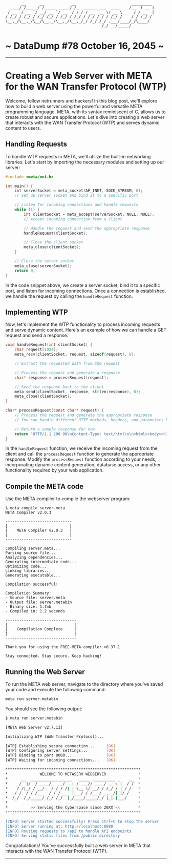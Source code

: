 ```
       __      __            __                        _________
  ____/ /___ _/ /_____ _____/ /_  ______ ___  ____    /__  ( __ )
 / __  / __ `/ __/ __ `/ __  / / / / __ `__ \/ __ \     / / __  |
/ /_/ / /_/ / /_/ /_/ / /_/ / /_/ / / / / / / /_/ /    / / /_/ /
\__,_/\__,_/\__/\__,_/\__,_/\__,_/_/ /_/ /_/ .___/____/_/\____/
                                          /_/   /_____/
```

# ~ DataDump #78 October 16, 2045 ~

---

# Creating a Web Server with META for the WAN Transfer Protocol (WTP)

Welcome, fellow netrunners and hackers! In this blog post, we'll explore how to build a web server using the powerful and versatile META programming language. META, with its syntax reminiscent of C, allows us to create robust and secure applications. Let's dive into creating a web server that interacts with the WAN Transfer Protocol (WTP) and serves dynamic content to users.

## Handling Requests

To handle WTP requests in META, we'll utilize the built-in networking libraries. Let's start by importing the necessary modules and setting up our server:

```c
#include <meta/net.h>

int main() {
    int serverSocket = meta_socket(AF_INET, SOCK_STREAM, 0);
    // Set up server socket and bind it to a specific port

    // Listen for incoming connections and handle requests
    while (1) {
        int clientSocket = meta_accept(serverSocket, NULL, NULL);
        // Accept incoming connection from a client

        // Handle the request and send the appropriate response
        handleRequest(clientSocket);

        // Close the client socket
        meta_close(clientSocket);
    }

    // Close the server socket
    meta_close(serverSocket);
    return 0;
}
```

In the code snippet above, we create a server socket, bind it to a specific port, and listen for incoming connections.
Once a connection is established, we handle the request by calling the `handleRequest` function.

## Implementing WTP

Now, let's implement the WTP functionality to process incoming requests and serve dynamic content.
Here's an example of how we can handle a GET request and send a response:

```c
void handleRequest(int clientSocket) {
    char request[1024];
    meta_recv(clientSocket, request, sizeof(request), 0);

    // Extract the requested path from the request

    // Process the request and generate a response
    char* response = processRequest(request);

    // Send the response back to the client
    meta_send(clientSocket, response, strlen(response), 0);
    meta_close(clientSocket);
}

char* processRequest(const char* request) {
    // Process the request and generate the appropriate response
    // You can handle different HTTP methods, headers, and parameters here

    // Return a sample response for now
    return "HTTP/1.1 200 OK\nContent-Type: text/html\n\n<html><body><h1>Welcome to the Cybernetic Network!</h1></body></html>";
}
```

In the `handleRequest` function, we receive the incoming request from the client and call the `processRequest` function to generate the appropriate response. Modify the `processRequest` function according to your needs, incorporating dynamic content generation, database access, or any other functionality required by your web application.

## Compile the META code

Use the META compiler to compile the webserver program:

```
$ meta compile server.meta
META Compiler v2.0.3

-----------------------------
|                           |
|    META Compiler v2.0.3   |
|                           |
-----------------------------

Compiling server.meta...
Parsing source file...
Analyzing dependencies...
Generating intermediate code...
Optimizing code...
Linking libraries...
Generating executable...

Compilation successful!

Compilation Summary:
- Source file: server.meta
- Output file: server.metabin
- Binary size: 1.7mb
- Compiled in: 1.2 seconds

-------------------------------
|                             |
|    Compilation Complete     |
|                             |
-------------------------------

Thank you for using the FREE-META compiler v0.37.1

Stay connected. Stay secure. Keep hacking!

```

## Running the Web Server

To run the META web server, navigate to the directory where you've saved your code and execute the following command:

```sh
meta run server.metabin
```

You should see the following output:

```sh
$ meta run server.metabin

[META Web Server v2.7.13]

Initializing WTP (WAN Transfer Protocol)...

[WTP] Establishing secure connection...     [OK]
[WTP] Configuring server settings...        [OK]
[WTP] Binding to port 8080...               [OK]
[WTP] Waiting for incoming connections...   [OK]

***********************************************************
*              WELCOME TO METASERV WEBSERVER              *
*      __  __________________   _____ __________ _    __  *
*     /  |/  / ____/_  __/   | / ___// ____/ __ \ |  / /  *
*    / /|_/ / __/   / / / /| | \__ \/ __/ / /_/ / | / /   *
*   / /  / / /___  / / / ___ |___/ / /___/ _, _/| |/ /    *
*  /_/  /_/_____/ /_/ /_/  |_/____/_____/_/ |_| |___/     *
*                                                         *
*          >> Serving the Cyberspace since 20XX <<        *
***********************************************************

[INFO] Server started successfully! Press Ctrl+C to stop the server.
[INFO] Server running at: http://localhost:8080
[INFO] Routing requests to /api to handle API endpoints
[INFO] Serving static files from /public directory
```

Congratulations! You've successfully built a web server in META that interacts with the WAN Transfer Protocol (WTP).

---
